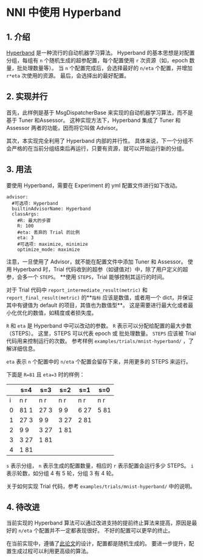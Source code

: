 # NNI 中使用 Hyperband

## 1. 介绍

[Hyperband](https://arxiv.org/pdf/1603.06560.pdf) 是一种流行的自动机器学习算法。 Hyperband 的基本思想是对配置分组，每组有 `n` 个随机生成的超参配置，每个配置使用 `r` 次资源（如，epoch 数量，批处理数量等）。 当 `n` 个配置完成后，会选择最好的 `n/eta` 个配置，并增加 `r*eta` 次使用的资源。 最后，会选择出的最好配置。

## 2. 实现并行

首先，此样例是基于 MsgDispatcherBase 来实现的自动机器学习算法，而不是基于 Tuner 和Assessor。 这种实现方法下，Hyperband 集成了 Tuner 和 Assessor 两者的功能，因而将它叫做 Advisor。

其次，本实现完全利用了 Hyperband 内部的并行性。 具体来说，下一个分组不会严格的在当前分组结束后再运行，只要有资源，就可以开始运行新的分组。

## 3. 用法

要使用 Hyperband，需要在 Experiment 的 yml 配置文件进行如下改动。

    advisor:
      #可选项: Hyperband
      builtinAdvisorName: Hyperband
      classArgs:
        #R: 最大的步骤
        R: 100
        #eta: 丢弃的 Trial 的比例
        eta: 3
        #可选项: maximize, minimize
        optimize_mode: maximize
    

注意，一旦使用了 Advisor，就不能在配置文件中添加 Tuner 和 Assessor。 使用 Hyperband 时，Trial 代码收到的超参（如键值对）中，除了用户定义的超参，会多一个 `STEPS`。 **使用 `STEPS`，Trial 能够控制其运行的时间。</p> 

对于 Trial 代码中 `report_intermediate_result(metric)` 和 `report_final_result(metric)` 的**`指标` 应该是数值，或者用一个 dict，并保证其中有键值为 default 的项目，其值也为数值型**。 这是需要进行最大化或者最小化优化的数值，如精度或者损失度。

`R` 和 `eta` 是 Hyperband 中可以改动的参数。 `R` 表示可以分配给配置的最大步数（STEPS）。 这里，STEPS 可以代表 epoch 或 批处理数量。 `STEPS` 应该被 Trial 代码用来控制运行的次数。 参考样例 `examples/trials/mnist-hyperband/` ，了解详细信息。

`eta` 表示 `n` 个配置中的 `n/eta` 个配置会留存下来，并用更多的 STEPS 来运行。

下面是 `R=81` 且 `eta=3` 时的样例：

|   | s=4  | s=3  | s=2  | s=1  | s=0  |
| - | ---- | ---- | ---- | ---- | ---- |
| i | n r  | n r  | n r  | n r  | n r  |
| 0 | 81 1 | 27 3 | 9 9  | 6 27 | 5 81 |
| 1 | 27 3 | 9 9  | 3 27 | 2 81 |      |
| 2 | 9 9  | 3 27 | 1 81 |      |      |
| 3 | 3 27 | 1 81 |      |      |      |
| 4 | 1 81 |      |      |      |      |

`s` 表示分组， `n` 表示生成的配置数量，相应的 `r` 表示配置会运行多少 STEPS。 `i` 表示轮数，如分组 4 有 5 轮，分组 3 有 4 轮。

关于如何实现 Trial 代码，参考 `examples/trials/mnist-hyperband/` 中的说明。

## 4. 待改进

当前实现的 Hyperband 算法可以通过改进支持的提前终止算法来提高，原因是最好的 `n/eta` 个配置并不一定都表现很好。 不好的配置可以更早的终止。

在当前实现中，遵循了[此论文](https://arxiv.org/pdf/1603.06560.pdf)的设计，配置都是随机生成的。 要进一步提升，配置生成过程可以利用更高级的算法。